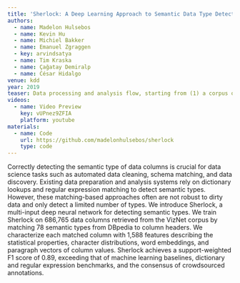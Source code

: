 ```yaml
---
title: 'Sherlock: A Deep Learning Approach to Semantic Data Type Detection'
authors:
  - name: Madelon Hulsebos
  - name: Kevin Hu
  - name: Michiel Bakker
  - name: Emanuel Zgraggen
  - key: arvindsatya
  - name: Tim Kraska
  - name: Çağatay Demiralp
  - name: César Hidalgo
venue: kdd
year: 2019
teaser: Data processing and analysis flow, starting from (1) a corpus of real-world datasets, proceeding to (2) feature extraction, (3) mapping extracted features to ground truth semantic types, and (4) model training and prediction.
videos:
  - name: Video Preview
    key: vUPnez9ZFIA
    platform: youtube
materials:
  - name: Code
    url: https://github.com/madelonhulsebos/sherlock
    type: code
---
```

Correctly detecting the semantic type of data columns is crucial for data science tasks such as automated data cleaning, schema matching, and data discovery. Existing data preparation and analysis systems rely on dictionary lookups and regular expression matching to detect semantic types. However, these matching-based approaches often are not robust to dirty data and only detect a limited number of types. We introduce Sherlock, a multi-input deep neural network for detecting semantic types. We train Sherlock on 686,765 data columns retrieved from the VizNet corpus by matching 78 semantic types from DBpedia to column headers. We characterize each matched column with 1,588 features describing the statistical properties, character distributions, word embeddings, and paragraph vectors of column values. Sherlock achieves a support-weighted F1 score of 0.89, exceeding that of machine learning baselines, dictionary and regular expression benchmarks, and the consensus of crowdsourced annotations.